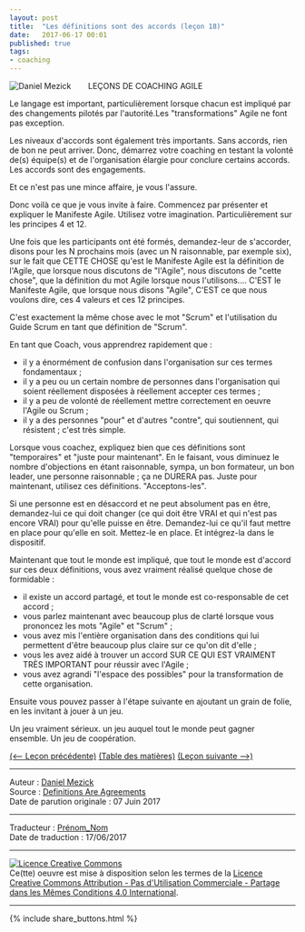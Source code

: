 ```yaml
---
layout: post
title:  "Les définitions sont des accords (leçon 18)"
date:   2017-06-17 00:01
published: true
tags:
- coaching
---
```


<div align="left" style="float:left; padding-right:30px" >
  <img title="Daniel Mezick" src="{{ site.url }}assets/daniel_mezick/daniel-mezick-002.png" />
</div>
LEÇONS DE COACHING AGILE

Le langage est important, particulièrement lorsque chacun est impliqué par des changements pilotés par l'autorité.Les "transformations" Agile ne font pas exception.

Les niveaux d'accords sont également très importants. Sans accords, rien de bon ne peut arriver. Donc, démarrez votre coaching en testant la volonté de(s) équipe(s) et de l'organisation élargie pour conclure certains accords. Les accords sont des engagements.

Et ce n'est pas une mince affaire, je vous l'assure.

Donc voilà ce que je vous invite à faire. Commencez par présenter et expliquer le Manifeste Agile. Utilisez votre imagination. Particulièrement sur les principes 4 et 12.

Une fois que les participants ont été formés, demandez-leur de s'accorder, disons pour les N prochains mois (avec un N raisonnable, par exemple six), sur le fait que CETTE CHOSE qu'est le Manifeste Agile est la définition de l'Agile, que lorsque nous discutons de "l'Agile", nous discutons de "cette chose", que la définition du mot Agile lorsque nous l'utilisons.... C'EST le Manifeste Agile, que lorsque nous disons "Agile", C'EST ce que nous voulons dire, ces 4 valeurs et ces 12 principes.

C'est exactement la même chose avec le mot "Scrum" et l'utilisation du Guide Scrum en tant que définition de "Scrum".

En tant que Coach, vous apprendrez rapidement que :

* il y a énormément de confusion dans l'organisation sur ces termes fondamentaux ;
* il y a peu ou un certain nombre de personnes dans l'organisation qui soient réellement disposées à réellement accepter ces termes ;
* il y a peu de volonté de réellement mettre correctement en oeuvre l'Agile ou Scrum ;
* il y a des personnes "pour" et d'autres "contre", qui soutiennent, qui résistent ; c'est très simple.


Lorsque vous coachez, expliquez bien que ces définitions sont "temporaires" et "juste pour maintenant". En le faisant, vous diminuez le nombre d'objections en étant raisonnable, sympa, un bon formateur, un bon leader, une personne raisonnable ; ça ne DURERA pas. Juste pour maintenant, utilisez ces définitions. "Acceptons-les".

Si une personne est en désaccord et ne peut absolument pas en être, demandez-lui ce qui doit changer (ce qui doit être VRAI et qui n'est pas encore VRAI) pour qu'elle puisse en être. Demandez-lui ce qu'il faut mettre en place pour qu'elle en soit. Mettez-le en place. Et intégrez-la dans le dispositif.

Maintenant que tout le monde est impliqué, que tout le monde est d'accord sur ces deux définitions, vous avez vraiment réalisé quelque chose de formidable :

* il existe un accord partagé, et tout le monde est co-responsable de cet accord ;
* vous parlez maintenant avec beaucoup plus de clarté lorsque vous prononcez les mots "Agile" et "Scrum" ;
* vous avez mis l'entière organisation dans des conditions qui lui permettent d'être beaucoup plus claire sur ce qu'on dit d'elle ;
* vous les avez aidé à trouver un accord SUR CE QUI EST VRAIMENT TRÈS IMPORTANT pour réussir avec l'Agile ;
* vous avez agrandi "l'espace des possibles" pour la transformation de cette organisation.


Ensuite vous pouvez passer à l'étape suivante en ajoutant un grain de folie, en les invitant à jouer à un jeu.

Un jeu vraiment sérieux. un jeu auquel tout le monde peut gagner ensemble. Un jeu de coopération.

[(<-- Leçon précédente)](http://www.les-traducteurs-agiles.org/2017/06/16/pousser-l-agile-provoque-des-transe-formations-lecon-17.html) [(Table des matières)](http://www.les-traducteurs-agiles.org/2015/02/19/lecons-de-coaching.html) [(Leçon suivante -->)](http://www.les-traducteurs-agiles.org/2017/07/20/gile-est-un-jeu-mettez-vous-d-accord-sur-les-regles-lecon-19.html)  

---
Auteur : [Daniel Mezick](https://twitter.com/danielmezick)  
Source : [Definitions Are Agreements](http://newtechusa.net/agile/definitions-are-agreements/)  
Date de parution originale : 07 Juin 2017  

---
Traducteur : [Prénom_Nom](url_bio)  
Date de traduction : 17/06/2017  

---

<a rel="license" href="http://creativecommons.org/licenses/by-nc-sa/4.0/"><img alt="Licence Creative Commons" style="border-width:0" src="http://i.creativecommons.org/l/by-nc-sa/4.0/88x31.png" /></a><br />Ce(tte) oeuvre est mise à disposition selon les termes de la <a rel="license" href="http://creativecommons.org/licenses/by-nc-sa/4.0/">Licence Creative Commons Attribution - Pas d'Utilisation Commerciale - Partage dans les Mêmes Conditions 4.0 International</a>.

---

{% include share_buttons.html %}

